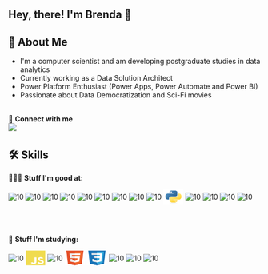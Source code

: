 ##  Hey, there! I'm Brenda 👋

## 📌 About Me </br>
-  I'm a computer scientist and am developing postgraduate studies in data analytics </br>
- Currently working as a Data Solution Architect
- Power Platform Enthusiast (Power Apps, Power Automate and Power BI)
- Passionate about Data Democratization and Sci-Fi movies 
  </br>   </br>
 
 🔗 **Connect with me** </div> </br>
        <a href="https://www.linkedin.com/in/brenda-leoni-23126a172" target="_blank"><img src="https://img.shields.io/badge/-LinkedIn-%230077B5?style=for-the-badge&logo=linkedin&logoColor=white" target="_blank"></a> 
</br> 

## 🛠 Skills </br>

🤹🏽‍♀️ **Stuff I'm good at:**
  <div style="display: inline_block">
  <img align="center" alt="10" height="30" width="40" src="https://upload.wikimedia.org/wikipedia/commons/thumb/1/1a/Microsoft_Power_Platform_logo.svg/800px-Microsoft_Power_Platform_logo.svg.png">
  <img align="center" alt="10" height="30" width="40" src="https://i.pinimg.com/736x/65/1d/d6/651dd6bdd503bd0aaba588b9e6439459.jpg"/>
  <img align="center" alt="10" height="30" width="40" src="https://cdn.jsdelivr.net/gh/devicons/devicon@latest/icons/sqldeveloper/sqldeveloper-original.svg" />
  <img align="center" alt="10" height="30" width="40" src="https://cdn.jsdelivr.net/gh/devicons/devicon@latest/icons/visualstudio/visualstudio-original.svg" />
  <img align="center" alt="10" height="30" width="40" src="https://cdn.jsdelivr.net/gh/devicons/devicon@latest/icons/vscode/vscode-original.svg" />
  <img align="center" alt="10" height="30" width="40"  src="https://cdn.jsdelivr.net/gh/devicons/devicon@latest/icons/azuresqldatabase/azuresqldatabase-original.svg" /  >   
  <img align="center" alt="10" height="30" width="40" src="https://cdn.jsdelivr.net/gh/devicons/devicon@latest/icons/azuredevops/azuredevops-original.svg" />   
  <img align="center" alt="10" height="30" width="40" src="https://cdn.jsdelivr.net/gh/devicons/devicon@latest/icons/azure/azure-original.svg" />  
  <img align="center" alt="10" height="30" width="40" src="https://www.justinjbird.me/images/apps/azure-data-studio.webp"/>
  <img align="center" alt="10" height="30" width="40" src="https://raw.githubusercontent.com/devicons/devicon/master/icons/python/python-original.svg">
  <img align="center" alt="10" height="30" width="40" src="https://cdn.jsdelivr.net/gh/devicons/devicon@latest/icons/r/r-original.svg" /> 
  <img align="center" alt="10" height="30" width="40" src="https://cdn.jsdelivr.net/gh/devicons/devicon@latest/icons/canva/canva-original.svg" />   
  <img align="center" alt="10" height="30" width="40" src="https://cdn.jsdelivr.net/gh/devicons/devicon@latest/icons/figma/figma-original.svg" />
  <img align="center" alt="10" height="30" width="40" src="https://cdn.jsdelivr.net/gh/devicons/devicon@latest/icons/notion/notion-original.svg" />
    
</br> </br>

📒 **Stuff I'm studying:**

 <img align="center" alt="10" height="30" width="40"  src="https://cdn.jsdelivr.net/gh/devicons/devicon@latest/icons/amazonwebservices/amazonwebservices-original-wordmark.svg" />
 <img align="center" alt="10" height="30" width="40" src="https://raw.githubusercontent.com/devicons/devicon/master/icons/javascript/javascript-plain.svg">
 <img align="center" alt="10" height="30" width="40" src="https://cdn.jsdelivr.net/gh/devicons/devicon@latest/icons/java/java-original.svg" />
 <img align="center" alt="10" height="30" width="40" src="https://raw.githubusercontent.com/devicons/devicon/master/icons/html5/html5-original.svg">
 <img align="center" alt="10" height="30" width="40" src="https://raw.githubusercontent.com/devicons/devicon/master/icons/css3/css3-original.svg">     
 <img align="center" alt="10" height="30" width="40" src="https://cdn.jsdelivr.net/gh/devicons/devicon@latest/icons/hadoop/hadoop-original.svg" />    
 <img align="center" alt="10" height="30" width="40"  src="https://cdn.jsdelivr.net/gh/devicons/devicon@latest/icons/pandas/pandas-original.svg" />
 <img align="center" alt="10" height="30" width="40" src="https://cdn.jsdelivr.net/gh/devicons/devicon@latest/icons/sass/sass-original.svg" />
  
          
</br>
</br>
    
</div> </br> </br>
